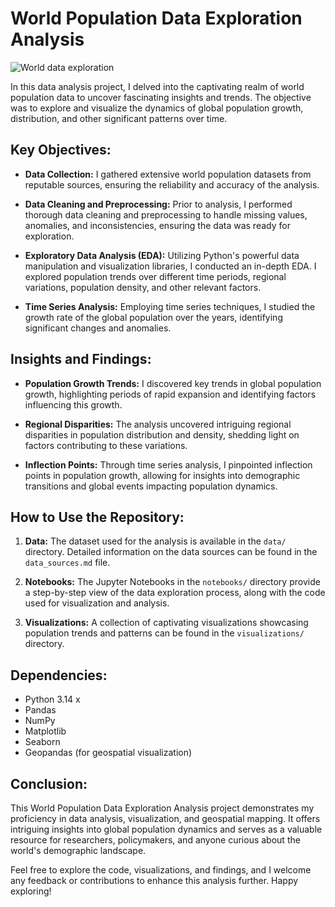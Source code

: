 # World Population Data Exploration Analysis

![World data exploration](https://github.com/CollinsTheAnalyst/world-population-data-analysis/assets/133567772/c640a9d1-94b9-4aa8-86b8-a7aa277cd7e9)


In this data analysis project, I delved into the captivating realm of world population data to uncover fascinating insights and trends. The objective was to explore and visualize the dynamics of global population growth, distribution, and other significant patterns over time.

## Key Objectives:

- **Data Collection:** I gathered extensive world population datasets from reputable sources, ensuring the reliability and accuracy of the analysis.

- **Data Cleaning and Preprocessing:** Prior to analysis, I performed thorough data cleaning and preprocessing to handle missing values, anomalies, and inconsistencies, ensuring the data was ready for exploration.

- **Exploratory Data Analysis (EDA):** Utilizing Python's powerful data manipulation and visualization libraries, I conducted an in-depth EDA. I explored population trends over different time periods, regional variations, population density, and other relevant factors.

- **Time Series Analysis:** Employing time series techniques, I studied the growth rate of the global population over the years, identifying significant changes and anomalies.

## Insights and Findings:

- **Population Growth Trends:** I discovered key trends in global population growth, highlighting periods of rapid expansion and identifying factors influencing this growth.

- **Regional Disparities:** The analysis uncovered intriguing regional disparities in population distribution and density, shedding light on factors contributing to these variations.

- **Inflection Points:** Through time series analysis, I pinpointed inflection points in population growth, allowing for insights into demographic transitions and global events impacting population dynamics.

## How to Use the Repository:

1. **Data:** The dataset used for the analysis is available in the `data/` directory. Detailed information on the data sources can be found in the `data_sources.md` file.

2. **Notebooks:** The Jupyter Notebooks in the `notebooks/` directory provide a step-by-step view of the data exploration process, along with the code used for visualization and analysis.

3. **Visualizations:** A collection of captivating visualizations showcasing population trends and patterns can be found in the `visualizations/` directory.

## Dependencies:

- Python 3.14 x
- Pandas
- NumPy
- Matplotlib
- Seaborn
- Geopandas (for geospatial visualization)

## Conclusion:

This World Population Data Exploration Analysis project demonstrates my proficiency in data analysis, visualization, and geospatial mapping. It offers intriguing insights into global population dynamics and serves as a valuable resource for researchers, policymakers, and anyone curious about the world's demographic landscape.

Feel free to explore the code, visualizations, and findings, and I welcome any feedback or contributions to enhance this analysis further. Happy exploring!
